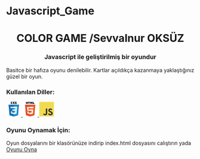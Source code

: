 # Javascript_Game
<h1 align="center">COLOR GAME /Sevvalnur OKSÜZ</h1>
<h3 align="center">Javascript ile geliştirilmiş bir oyundur</h3>
<p>Basitce bir hafıza oyunu denilebilir. Kartlar açıldıkça kazanmaya yaklaştığınız güzel bir oyun. </p>


<h3 align="left">Kullanılan Diller:</h3>
<p align="left"> <a href="https://www.w3schools.com/css/" target="_blank" rel="noreferrer"> <img src="https://raw.githubusercontent.com/devicons/devicon/master/icons/css3/css3-original-wordmark.svg" alt="css3" width="40" height="40"/> </a> <a href="https://www.w3.org/html/" target="_blank" rel="noreferrer"> <img src="https://raw.githubusercontent.com/devicons/devicon/master/icons/html5/html5-original-wordmark.svg" alt="html5" width="40" height="40"/> </a> <a href="https://developer.mozilla.org/en-US/docs/Web/JavaScript" target="_blank" rel="noreferrer"> <img src="https://raw.githubusercontent.com/devicons/devicon/master/icons/javascript/javascript-original.svg" alt="javascript" width="40" height="40"/> </a> </p>

<h3 align="left">Oyunu Oynamak İçin:</h3>
<p>Oyun dosyalarını bir klasörünüze indirip index.html dosyasını calıştırın yada <a href="http://gamesahin.byethost7.com/?i=1">Oyunu Oyna</a>
</p>

